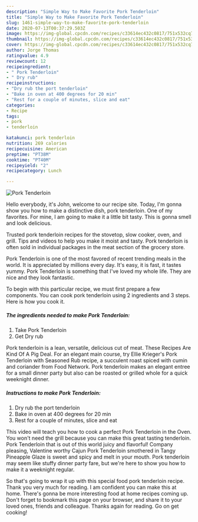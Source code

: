 ```yaml
---
description: "Simple Way to Make Favorite Pork Tenderloin"
title: "Simple Way to Make Favorite Pork Tenderloin"
slug: 1461-simple-way-to-make-favorite-pork-tenderloin
date: 2020-07-13T00:37:29.503Z
image: https://img-global.cpcdn.com/recipes/c33614ec432c0817/751x532cq70/pork-tenderloin-recipe-main-photo.jpg
thumbnail: https://img-global.cpcdn.com/recipes/c33614ec432c0817/751x532cq70/pork-tenderloin-recipe-main-photo.jpg
cover: https://img-global.cpcdn.com/recipes/c33614ec432c0817/751x532cq70/pork-tenderloin-recipe-main-photo.jpg
author: Jorge Thomas
ratingvalue: 4.9
reviewcount: 12
recipeingredient:
- " Pork Tenderloin"
- " Dry rub"
recipeinstructions:
- "Dry rub the port tenderloin"
- "Bake in oven at 400 degrees for 20 min"
- "Rest for a couple of minutes, slice and eat"
categories:
- Recipe
tags:
- pork
- tenderloin

katakunci: pork tenderloin 
nutrition: 269 calories
recipecuisine: American
preptime: "PT38M"
cooktime: "PT40M"
recipeyield: "2"
recipecategory: Lunch

---
```



![Pork Tenderloin](https://img-global.cpcdn.com/recipes/c33614ec432c0817/751x532cq70/pork-tenderloin-recipe-main-photo.jpg)

Hello everybody, it's John, welcome to our recipe site. Today, I'm gonna show you how to make a distinctive dish, pork tenderloin. One of my favorites. For mine, I am going to make it a little bit tasty. This is gonna smell and look delicious.

Trusted pork tenderloin recipes for the stovetop, slow cooker, oven, and grill. Tips and videos to help you make it moist and tasty. Pork tenderloin is often sold in individual packages in the meat section of the grocery store.

Pork Tenderloin is one of the most favored of recent trending meals in the world. It is appreciated by millions every day. It's easy, it is fast, it tastes yummy. Pork Tenderloin is something that I've loved my whole life. They are nice and they look fantastic.


To begin with this particular recipe, we must first prepare a few components. You can cook pork tenderloin using 2 ingredients and 3 steps. Here is how you cook it.

<!--inarticleads1-->

##### The ingredients needed to make Pork Tenderloin:

1. Take  Pork Tenderloin
1. Get  Dry rub


Pork tenderloin is a lean, versatile, delicious cut of meat. These Recipes Are Kind Of A Pig Deal. For an elegant main course, try Ellie Krieger&#39;s Pork Tenderloin with Seasoned Rub recipe, a succulent roast spiced with cumin and coriander from Food Network. Pork tenderloin makes an elegant entree for a small dinner party but also can be roasted or grilled whole for a quick weeknight dinner. 

<!--inarticleads2-->

##### Instructions to make Pork Tenderloin:

1. Dry rub the port tenderloin
1. Bake in oven at 400 degrees for 20 min
1. Rest for a couple of minutes, slice and eat


This video will teach you how to cook a perfect Pork Tenderloin in the Oven. You won&#39;t need the grill because you can make this great tasting tenderloin. Pork Tenderloin that is out of this world juicy and flavorful! Company pleasing, Valentine worthy Cajun Pork Tenderloin smothered in Tangy Pineapple Glaze is sweet and spicy and melt in your mouth. Pork tenderloin may seem like stuffy dinner party fare, but we&#39;re here to show you how to make it a weeknight regular. 

So that's going to wrap it up with this special food pork tenderloin recipe. Thank you very much for reading. I am confident you can make this at home. There's gonna be more interesting food at home recipes coming up. Don't forget to bookmark this page on your browser, and share it to your loved ones, friends and colleague. Thanks again for reading. Go on get cooking!
